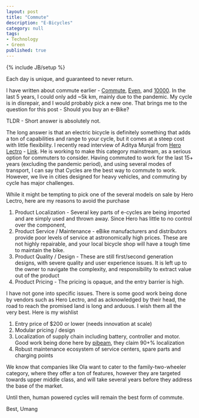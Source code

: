 ```yaml
---
layout: post
title: "Commute"
description: "E-Bicycles"
category: null
tags: 
- Technology
- Green
published: true
---
```

 
{% include JB/setup %}

Each day is unique, and guaranteed to never return.

I have written about commute earlier - [Commute](https://umangsaini.cricket/2014/01/commute/), [Even](https://umangsaini.cricket/2014/06/even/), and [10000](https://umangsaini.cricket/2016/08/10000/). In the last 5 years, I could only add ~5k km, mainly due to the pandemic. My cycle is in disrepair, and I would probably pick a new one. That brings me to the question for this post - Should you buy an e-Bike?

TLDR - Short answer is absolutely not. 

The long answer is that an electric bicycle is definitely something that adds a ton of capabilities and range to your cycle, but it comes at a steep cost with little flexibility. I recently read interview of Aditya Munjal from [Hero Lectro](https://www.herolectro.com/) - [Link](https://www.livemint.com/auto-news/our-vision-is-to-grow-the-category-of-e-cycles-and-make-it-mainstream-11637062096373.html). He is working to make this category mainstream, as a serious option for commuters to consider. Having commuted to work for the last 15+ years (excluding the pandemic period), and using several modes of transport, I can say that Cycles are the best way to commute to work. However, we live in cities designed for heavy vehicles, and commuting by cycle has major challenges.

While it might be tempting to pick one of the several models on sale by Hero Lectro, here are my reasons to avoid the purchase

1. Product Localization - Several key parts of e-cycles are being imported and are simply used and thrown away. Since Hero has little to no control over the component, 
2. Product Service / Maintenance - eBike manufacturers and distributors provide poor levels of service at astronomically high prices. These are not highly repairable, and your local bicycle shop will have a tough time to maintain the bike.
3. Product Quality / Design - These are still first/second generation designs, with severe quality and user experience issues. It is left up to the owner to navigate the complexity, and responsibility to extract value out of the product
4. Product Pricing - The pricing is opaque, and the entry barrier is high. 

I have not gone into specific issues. There is some good work being done by vendors such as Hero Lectro, and as acknowledged by their head, the road to reach the promised land is long and arduous. I wish them all the very best. Here is my wishlist

1. Entry price of $200 or lower (needs innovation at scale)
2. Modular pricing / design
3. Localization of supply chain including battery, controller and motor. Good work being done here by [pibeam](https://www.pibeam.com/), they claim 90+% localization
4. Robust maintenance ecosystem of service centers, spare parts and charging points

We know that companies like Ola want to cater to the family-two-wheeler category, where they offer a ton of features, however they are targeted towards upper middle class, and will take several years before they address the base of the market.

Until then, human powered cycles will remain the best form of commute.

Best, Umang
